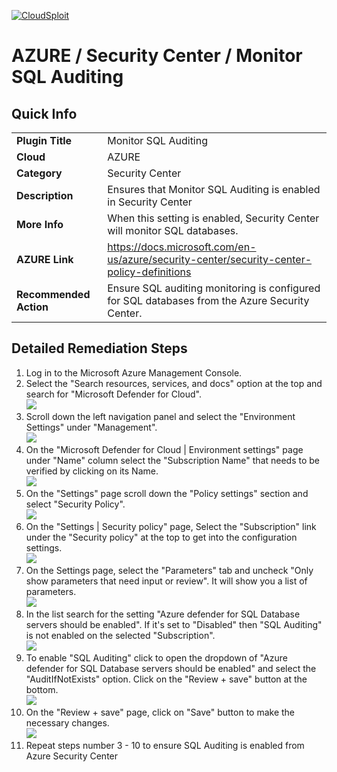 [![CloudSploit](https://cloudsploit.com/img/logo-new-big-text-100.png "CloudSploit")](https://cloudsploit.com)

# AZURE / Security Center / Monitor SQL Auditing

## Quick Info

| | |
|-|-|
| **Plugin Title** | Monitor SQL Auditing |
| **Cloud** | AZURE |
| **Category** | Security Center |
| **Description** | Ensures that Monitor SQL Auditing is enabled in Security Center |
| **More Info** | When this setting is enabled, Security Center will monitor SQL databases. |
| **AZURE Link** | https://docs.microsoft.com/en-us/azure/security-center/security-center-policy-definitions |
| **Recommended Action** | Ensure SQL auditing monitoring is configured for SQL databases from the Azure Security Center. |

## Detailed Remediation Steps

1. Log in to the Microsoft Azure Management Console.
2. Select the "Search resources, services, and docs" option at the top and search for "Microsoft Defender for Cloud". </br> <img src="/resources/azure/securitycenter/monitor-sql-auditing/step2.png"/>
3. Scroll down the left navigation panel and select the "Environment Settings" under "Management".</br> <img src="/resources/azure/securitycenter/monitor-sql-auditing/step3.png"/>
4. On the "Microsoft Defender for Cloud | Environment settings" page under "Name" column select the "Subscription Name" that needs to be verified by clicking on its Name.</br> <img src="/resources/azure/securitycenter/monitor-sql-auditing/step4.png"/>
5. On the "Settings" page scroll down the "Policy settings" section and select "Security Policy".</br> <img src="/resources/azure/securitycenter/monitor-sql-auditing/step5.png"/>
6. On the "Settings | Security policy" page, Select the "Subscription" link under the "Security policy" at the top to get into the configuration settings.</br> <img src="/resources/azure/securitycenter/monitor-sql-auditing/step6.png"/>
7. On the Settings page, select the "Parameters" tab and uncheck "Only show parameters that need input or review". It will show you a list of parameters.</br>  <img src="/resources/azure/securitycenter/monitor-sql-auditing/step7.png"/>
8. In the list search for the setting "Azure defender for SQL Database servers should be enabled". If it's set to "Disabled" then "SQL Auditing" is not enabled on the selected "Subscription".</br> <img src="/resources/azure/securitycenter/monitor-sql-auditing/step8.png"/>
9. To enable "SQL Auditing" click to open the dropdown of "Azure defender for SQL Database servers should be enabled" and select the "AuditIfNotExists" option. Click on the "Review + save" button at the bottom.</br> <img src="/resources/azure/securitycenter/monitor-sql-auditing/step9.png"/>
10. On the "Review + save" page, click on "Save" button to make the necessary changes.</br> <img src="/resources/azure/securitycenter/monitor-sql-auditing/step10.png"/>
11. Repeat steps number 3 - 10 to ensure SQL Auditing is enabled from Azure Security Center</br>
